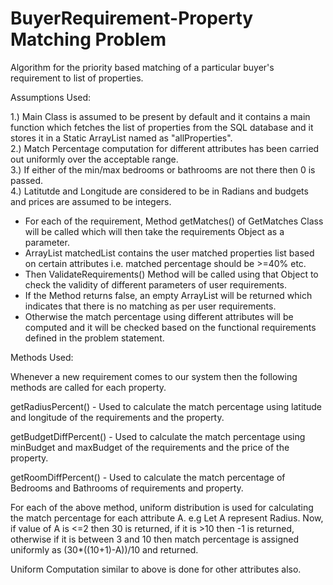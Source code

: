 # BuyerRequirement-Property Matching Problem

Algorithm for the priority based matching of a particular buyer's requirement to list of properties.

Assumptions Used:

1.) Main Class is assumed to be present by default and it contains a main function which fetches the list of properties from the SQL database and it stores it in a Static ArrayList named as "allProperties".
<br>
2.) Match Percentage computation for different attributes has been carried out uniformly over the acceptable range.
<br>
3.) If either of the min/max bedrooms or bathrooms are not there then 0 is passed.
<br>
4.) Latitutde and Longitude are considered to be in Radians and budgets and prices are assumed to be integers.

<ul>
<li> For each of the requirement, Method getMatches() of GetMatches Class will be called which will then take the requirements Object as a parameter.</li>

<li> ArrayList matchedList contains the user matched properties list based on certain attributes i.e. matched percentage should be >=40% etc. </li>

<li> Then ValidateRequirements() Method will be called using that Object to check the validity of different parameters of user requirements. </li>

<li> If the Method returns false, an empty ArrayList will be returned which indicates that there is no matching as per user requirements. </li>

<li> Otherwise the match percentage using different attributes will be computed and it will be checked based on the functional requirements defined in the problem statement. </li>

</ul>

Methods Used:

Whenever a new requirement comes to our system then the following methods are called for each property.

getRadiusPercent() - Used to calculate the match percentage using latitude and longitude of the requirements and the property.

getBudgetDiffPercent() - Used to calculate the match percentage using minBudget and maxBudget of the requirements and the price of the property.

getRoomDiffPercent() - Used to calculate the match percentage of Bedrooms and Bathrooms of requirements and property.

For each of the above method, uniform distribution is used for calculating the match percentage for each attribute A.
e.g Let A represent Radius. Now, if value of A is <=2 then 30 is returned, if it is >10 then -1 is returned, otherwise if it is between 3 and 10 then match percentage is assigned uniformly as (30*((10+1)-A))/10 and returned.

Uniform Computation similar to above is done for other attributes also.
